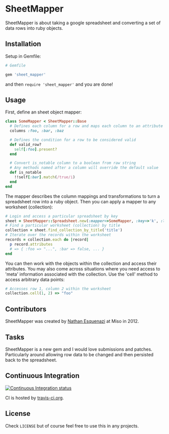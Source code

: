 # SheetMapper

SheetMapper is about taking a google spreadsheet and converting a set of data rows into ruby objects.

## Installation

Setup in Gemfile:

```ruby
# Gemfile

gem 'sheet_mapper'
```

and then `require 'sheet_mapper'` and you are done!

## Usage

First, define an sheet object mapper:

```ruby
class SomeMapper < SheetMapper::Base
  # Defines each column for a row and maps each column to an attribute
  columns :foo, :bar, :baz

  # Defines the condition for a row to be considered valid
  def valid_row?
    self[:foo].present?
  end

  # Convert is_notable column to a boolean from raw string
  # Any methods named after a column will override the default value
  def is_notable
    !!self[:bar].match(/true/i)
  end
end
```

The mapper describes the column mappings and transformations to turn a spreadsheet row into a ruby object. Then you can apply
a mapper to any worksheet (collection):

```ruby
# Login and access a particular spreadsheet by key
sheet = SheetMapper::Spreadsheet.new(:mapper=>SomeMapper, :key=>'k', :login => 'u', :password => 'p')
# Find a particular worksheet (collection) by title
collection = sheet.find_collection_by_title('title')
# Iterate over the records within the worksheet
records = collection.each do |record|
  p record.attributes
  # => { :foo => "...", :bar => false, ... }
end
```

You can then work with the objects within the collection and access their attributes. You may also come across situations where you need access to 'meta' information associated with the collection. Use the 'cell' method to access arbitrary data points:

```ruby
# Accesses row 1, column 2 within the worksheet
collection.cell(1, 2) => "foo"
```

## Contributors

SheetMapper was created by [Nathan Esquenazi](http://github.com/nesquena) at Miso in 2012.

## Tasks

SheetMapper is a new gem and I would love submissions and patches. Particularly around allowing
row data to be changed and then persisted back to the spreadsheet.

## Continuous Integration ##

[![Continuous Integration status](https://secure.travis-ci.org/nesquena/sheet_mapper.png)](http://travis-ci.org/nesquena/sheet_mapper)

CI is hosted by [travis-ci.org](http://travis-ci.org).

## License

Check `LICENSE` but of course feel free to use this in any projects.